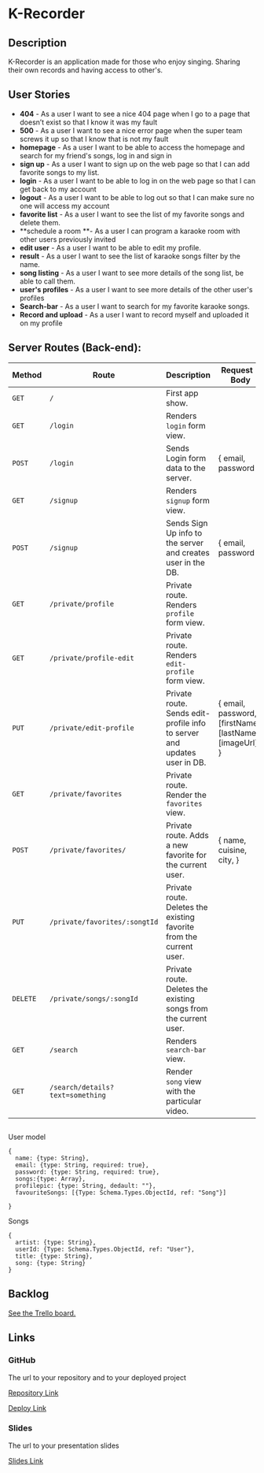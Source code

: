 # K-Recorder



## Description

K-Recorder is an application made for those who enjoy singing. Sharing their own records and having access to other's.



## User Stories

- **404** - As a user I want to see a nice 404 page when I go to a page that doesn’t exist so that I know it was my fault
- **500** - As a user I want to see a nice error page when the super team screws it up so that I know that is not my fault
- **homepage** - As a user I want to be able to access the homepage and search for my friend's songs, log in and sign in
- **sign up** - As a user I want to sign up on the web page so that I can add favorite songs to my list.
- **login** - As a user I want to be able to log in on the web page so that I can get back to my account
- **logout** - As a user I want to be able to log out  so that I can make sure no one will access my account
- **favorite list** - As a user I want to see the list of my favorite songs and delete them.
- **schedule a room **- As a user I can program a karaoke room with other users previously invited
- **edit user** - As a user I want to be able to edit my profile.
- **result** - As a user I want to see the list of karaoke songs filter by the name.
- **song listing** - As a user I want to see more details of the song list, be able to call them.
- **user's profiles** - As a user I want to see more details of the other user's profiles
- **Search-bar** - As a user I want to search for my favorite karaoke songs.
- **Record and upload** -  As a user I want to record myself and uploaded it on my profile



## Server Routes (Back-end):

| **Method** | **Route**                     | **Description**                                              | Request - Body                                           |
| ---------- | ----------------------------- | ------------------------------------------------------------ | -------------------------------------------------------- |
| `GET`      | `/`                           | First app show.                                              |                                                          |
| `GET`      | `/login`                      | Renders `login` form view.                                   |                                                          |
| `POST`     | `/login`                      | Sends Login form data to the server.                         | { email, password }                                      |
| `GET`      | `/signup`                     | Renders `signup` form view.                                  |                                                          |
| `POST`     | `/signup`                     | Sends Sign Up info to the server and creates user in the DB. | { email, password }                                      |
| `GET`      | `/private/profile`            | Private route. Renders `profile` form view.                  |                                                          |
| `GET`      | `/private/profile-edit`       | Private route. Renders `edit-profile` form view.             |                                                          |
| `PUT`      | `/private/edit-profile`       | Private route. Sends edit-profile info to server and updates user in DB. | { email, password, [firstName], [lastName], [imageUrl] } |
| `GET`      | `/private/favorites`          | Private route. Render the `favorites` view.                  |                                                          |
| `POST`     | `/private/favorites/`         | Private route. Adds a new favorite for the current user.     | { name, cuisine, city, }                                 |
| `PUT` | `/private/favorites/:songtId` | Private route. Deletes the existing favorite from the current user. ||
| `DELETE`   | `/private/songs/:songId` | Private route. Deletes the existing songs from the current user. ||
| `GET`      | `/search`                     | Renders `search-bar` view.                                   |                                                          |
| `GET` | `/search/details?text=something` | Render `song` view with the particular video.                |                                                          |


## 

User model

```
{
  name: {type: String},
  email: {type: String, required: true},
  password: {type: String, required: true},
  songs:{type: Array},
  profilepic: {type: String, dedault: ""},
  favouriteSongs: [{Type: Schema.Types.ObjectId, ref: "Song"}]

}
```

Songs

```
{
  artist: {type: String},
  userId: {Type: Schema.Types.ObjectId, ref: "User"},
  title: {type: String},
  song: {type: String}
}
```



## Backlog

[See the Trello board.](https://trello.com/b/Ni3giVKf/ironhackproject)



## Links

### GitHub

The url to your repository and to your deployed project

[Repository Link](https://gist.github.com/ross-u/8f91ec13aeaf35a1ba7603848284703f)

[Deploy Link](https://gist.github.com/ross-u/8f91ec13aeaf35a1ba7603848284703f)



### Slides

The url to your presentation slides

[Slides Link](https://docs.google.com/presentation/d/1P5FIi0vHZBUcgUtmt1M4_lLCO5dwdJ4UOgtJa4ehGfk/edit?usp=sharing)